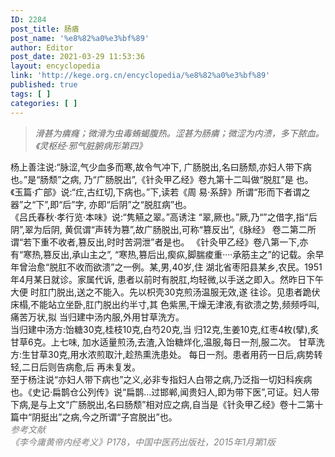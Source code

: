 ```yaml
---
ID: 2284
post_title: 肠㿉
post_name: '%e8%82%a0%e3%bf%89'
author: Editor
post_date: 2021-03-29 11:53:36
layout: encyclopedia
link: 'http://kege.org.cn/encyclopedia/%e8%82%a0%e3%bf%89'
published: true
tags: [ ]
categories: [ ]
---
```

<blockquote>
<div><em>滑甚为㿉癃；微滑为虫毒蛕蝎腹热。涩甚为肠㿉；微涩为内溃，多下脓血。《灵枢经·邪气脏腑病形第四》</em></div></blockquote>
<div></div>
<div>杨上善注说:“脉涩,气少血多而寒,故令气冲下, 广肠脱出,名曰肠颓,亦妇人带下病也。”是“肠颓”之病, 乃“广肠脱出”,《针灸甲乙经》卷九第十二叫做“脱肛”是 也。《玉篇·疒部》说:“疘,古红切,下病也。”下,读若《周 易·系辞》所谓“形而下者谓之器”之“下”,即“后”字, 亦即“后阴”之“脱肛病”也。</div>
<div></div>
<div>《吕氏春秋·孝行览·本味》说:“隽觾之翠。”高诱注 “翠,厥也。”厥,乃“”之借字,指“后阴”,翠为后阴, 黄侃谓“声转为篡”,故广肠脱出,可称“篡反出”,《脉经》 卷二第二所谓“若下重不收者,篡反出,时时苦洞泄”者是也。 《针灸甲乙经》卷八第一下,亦有“寒热,篡反出,承山主之”, “寒热,篡后出,瘈疭,脚腨痠重····承筋主之”的记载。余早年曾治愈“脱肛不收而欲溃”之一例。某,男,40岁,住 湖北省枣阳县某乡,农民。1951年4月某日就诊。家属代诉, 患者以前时有脱肛,均轻微,以手送之即入。然昨日下午大便 时肛门脱出,送之不能入。先以枳壳30克煎汤温服无效,遂 往诊。见患者跪伏床榻,不能站立坐卧,肛门脱出约半寸,其 色紫黑,干燥无津液,有欲溃之势,频频呼叫,痛苦万状,拟 当归建中汤内服,外用甘草洗方。</div>
<div></div>
<div>当归建中汤方:饴糖30克,桂枝10克,白芍20克,当 归12克,生姜10克,红枣4枚(擘),炙甘草6克。上七味, 加水适量煎汤,去渣,入饴糖烊化,温服,每日一剂,服二次。 甘草洗方:生甘草30克,用水浓煎取汁,趁热熏洗患处。 每日一剂。患者用药一日后,病势转轻,二日后则告病愈,后 再未复发。</div>
<div></div>
<div>至于杨注说“亦妇人带下病也”之义,必非专指妇人白带之病,乃泛指一切妇科疾病也。《史记·扁鹊仓公列传》说“扁鹊…过邯郸,闻贵妇人,即为带下医”,可证。妇人带下病,是与上文“广肠脱出,名曰肠颓”相对应之病,自当是《针灸甲乙经》卷十二第十篇中“阴挺出”之病,今之所谓“子宫脱出”也。</div>
<div></div>
<div><span style="color: #808080;"><em>参考文献</em></span></div>
<div><span style="color: #808080;"><em>《李今庸黄帝内经考义》P178，中国中医药出版社，2015年1月第1版</em></span></div>